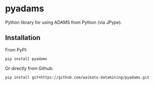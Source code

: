 # pyadams
Python library for using ADAMS from Python (via JPype).


## Installation

From PyPI:

```bash
pip install pyadams
```

Or directly from Github:

```bash
pip install git+https://github.com/waikato-datamining/pyadams.git
```
